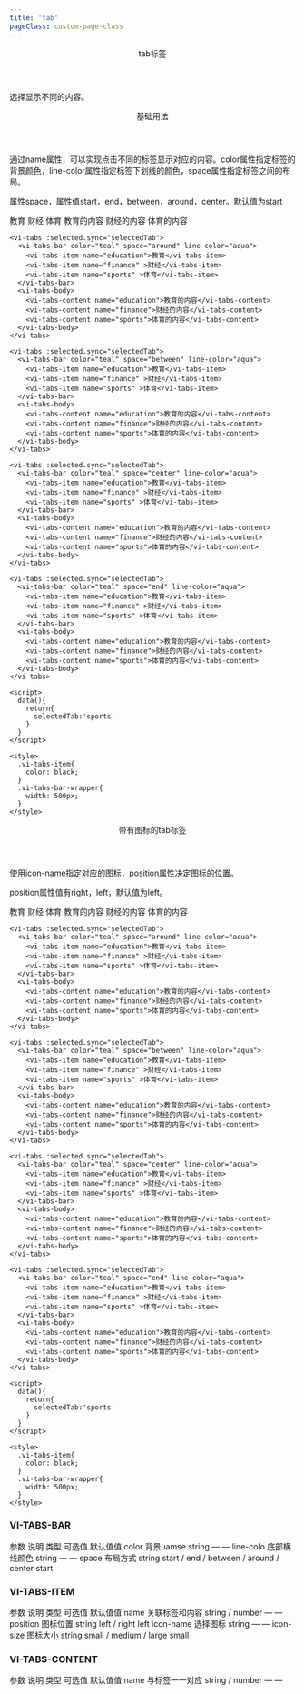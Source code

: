 ```yaml
---
title: 'tab'
pageClass: custom-page-class
---
```

<ClientOnly>
<Common-code-format>

  <div slot="componentNameTitle" class="component">
    <header class="component-name">
      tab标签
    </header>
    <p class="component-text">
      选择显示不同的内容。
    </p>
  </div>

  <div slot="description">
    <header class="vi-description-title">
      基础用法
    </header>
    <p class="vi-description-text">
      通过<span class="add-color">name</span>属性，可以实现点击不同的标签显示对应的内容。<span class="add-color">color</span>属性指定标签的背景颜色，<span class="add-color">line-color</span>属性指定标签下划线的颜色，<span class="add-color">space</span>属性指定标签之间的布局。
    </p>
  </div>

  <div slot="showComponents" class="vi-show-component">
    <Tab-vi-tab/>
  </div>

  <section slot="paraDescription" class="vi-code-description">
    <p class="vi-paraStyle-wrapper">
      属性<span class="vi-paraStyle">space</span>，属性值<span class="vi-paraStyle">start</span>，<span class="vi-paraStyle">end</span>，<span class="vi-paraStyle">between</span>，<span class="vi-paraStyle">around</span>，<span class="vi-paraStyle">center</span>。默认值为<span class="vi-paraStyle">start</span>
    </p>
  </section>

  <highlight-code class="codeStyle" slot="showCode" lang="vue">
    <vi-tabs :selected.sync="selectedTab">
      <vi-tabs-bar color="teal" line-color="aqua">
        <vi-tabs-item name="education">教育</vi-tabs-item>
        <vi-tabs-item name="finance" >财经</vi-tabs-item>
        <vi-tabs-item name="sports" >体育</vi-tabs-item>
      </vi-tabs-bar>
      <vi-tabs-body>
        <vi-tabs-content name="education">教育的内容</vi-tabs-content>
        <vi-tabs-content name="finance">财经的内容</vi-tabs-content>
        <vi-tabs-content name="sports">体育的内容</vi-tabs-content>
      </vi-tabs-body>
    </vi-tabs>

    <vi-tabs :selected.sync="selectedTab">
      <vi-tabs-bar color="teal" space="around" line-color="aqua">
        <vi-tabs-item name="education">教育</vi-tabs-item>
        <vi-tabs-item name="finance" >财经</vi-tabs-item>
        <vi-tabs-item name="sports" >体育</vi-tabs-item>
      </vi-tabs-bar>
      <vi-tabs-body>
        <vi-tabs-content name="education">教育的内容</vi-tabs-content>
        <vi-tabs-content name="finance">财经的内容</vi-tabs-content>
        <vi-tabs-content name="sports">体育的内容</vi-tabs-content>
      </vi-tabs-body>
    </vi-tabs>

    <vi-tabs :selected.sync="selectedTab">
      <vi-tabs-bar color="teal" space="between" line-color="aqua">
        <vi-tabs-item name="education">教育</vi-tabs-item>
        <vi-tabs-item name="finance" >财经</vi-tabs-item>
        <vi-tabs-item name="sports" >体育</vi-tabs-item>
      </vi-tabs-bar>
      <vi-tabs-body>
        <vi-tabs-content name="education">教育的内容</vi-tabs-content>
        <vi-tabs-content name="finance">财经的内容</vi-tabs-content>
        <vi-tabs-content name="sports">体育的内容</vi-tabs-content>
      </vi-tabs-body>
    </vi-tabs>

    <vi-tabs :selected.sync="selectedTab">
      <vi-tabs-bar color="teal" space="center" line-color="aqua">
        <vi-tabs-item name="education">教育</vi-tabs-item>
        <vi-tabs-item name="finance" >财经</vi-tabs-item>
        <vi-tabs-item name="sports" >体育</vi-tabs-item>
      </vi-tabs-bar>
      <vi-tabs-body>
        <vi-tabs-content name="education">教育的内容</vi-tabs-content>
        <vi-tabs-content name="finance">财经的内容</vi-tabs-content>
        <vi-tabs-content name="sports">体育的内容</vi-tabs-content>
      </vi-tabs-body>
    </vi-tabs>

    <vi-tabs :selected.sync="selectedTab">
      <vi-tabs-bar color="teal" space="end" line-color="aqua">
        <vi-tabs-item name="education">教育</vi-tabs-item>
        <vi-tabs-item name="finance" >财经</vi-tabs-item>
        <vi-tabs-item name="sports" >体育</vi-tabs-item>
      </vi-tabs-bar>
      <vi-tabs-body>
        <vi-tabs-content name="education">教育的内容</vi-tabs-content>
        <vi-tabs-content name="finance">财经的内容</vi-tabs-content>
        <vi-tabs-content name="sports">体育的内容</vi-tabs-content>
      </vi-tabs-body>
    </vi-tabs>

    <script>
      data(){
        return{
          selectedTab:'sports'
        }
      }
    </script>  

    <style>
      .vi-tabs-item{
        color: black;
      }
      .vi-tabs-bar-wrapper{
        width: 500px;
      }
    </style> 
  </highlight-code>
</Common-code-format>
</ClientOnly>

<ClientOnly>
<Common-code-format>

  <div slot="description">
    <header class="vi-description-title">
      带有图标的tab标签
    </header>
    <p class="vi-description-text">
      使用<span class="add-color">icon-name</span>指定对应的图标，<span class="add-color">position</span>属性决定图标的位置。
    </p>
  </div>

  <div slot="showComponents" class="vi-show-component">
    <Tab-vi-tab-icon/>
  </div>

  <section slot="paraDescription" class="vi-code-description">
    <p class="vi-paraStyle-wrapper">
      <span class="vi-paraStyle">position</span>属性值有<span class="vi-paraStyle">right</span>，<span class="vi-paraStyle">left</span>，默认值为<span class="vi-paraStyle">left</span>。
    </p>
  </section>

  <highlight-code class="codeStyle" slot="showCode" lang="vue">
    <vi-tabs :selected.sync="selectedTab">
      <vi-tabs-bar color="teal" line-color="aqua">
        <vi-tabs-item name="education">教育</vi-tabs-item>
        <vi-tabs-item name="finance" >财经</vi-tabs-item>
        <vi-tabs-item name="sports" >体育</vi-tabs-item>
      </vi-tabs-bar>
      <vi-tabs-body>
        <vi-tabs-content name="education">教育的内容</vi-tabs-content>
        <vi-tabs-content name="finance">财经的内容</vi-tabs-content>
        <vi-tabs-content name="sports">体育的内容</vi-tabs-content>
      </vi-tabs-body>
    </vi-tabs>

    <vi-tabs :selected.sync="selectedTab">
      <vi-tabs-bar color="teal" space="around" line-color="aqua">
        <vi-tabs-item name="education">教育</vi-tabs-item>
        <vi-tabs-item name="finance" >财经</vi-tabs-item>
        <vi-tabs-item name="sports" >体育</vi-tabs-item>
      </vi-tabs-bar>
      <vi-tabs-body>
        <vi-tabs-content name="education">教育的内容</vi-tabs-content>
        <vi-tabs-content name="finance">财经的内容</vi-tabs-content>
        <vi-tabs-content name="sports">体育的内容</vi-tabs-content>
      </vi-tabs-body>
    </vi-tabs>

    <vi-tabs :selected.sync="selectedTab">
      <vi-tabs-bar color="teal" space="between" line-color="aqua">
        <vi-tabs-item name="education">教育</vi-tabs-item>
        <vi-tabs-item name="finance" >财经</vi-tabs-item>
        <vi-tabs-item name="sports" >体育</vi-tabs-item>
      </vi-tabs-bar>
      <vi-tabs-body>
        <vi-tabs-content name="education">教育的内容</vi-tabs-content>
        <vi-tabs-content name="finance">财经的内容</vi-tabs-content>
        <vi-tabs-content name="sports">体育的内容</vi-tabs-content>
      </vi-tabs-body>
    </vi-tabs>

    <vi-tabs :selected.sync="selectedTab">
      <vi-tabs-bar color="teal" space="center" line-color="aqua">
        <vi-tabs-item name="education">教育</vi-tabs-item>
        <vi-tabs-item name="finance" >财经</vi-tabs-item>
        <vi-tabs-item name="sports" >体育</vi-tabs-item>
      </vi-tabs-bar>
      <vi-tabs-body>
        <vi-tabs-content name="education">教育的内容</vi-tabs-content>
        <vi-tabs-content name="finance">财经的内容</vi-tabs-content>
        <vi-tabs-content name="sports">体育的内容</vi-tabs-content>
      </vi-tabs-body>
    </vi-tabs>

    <vi-tabs :selected.sync="selectedTab">
      <vi-tabs-bar color="teal" space="end" line-color="aqua">
        <vi-tabs-item name="education">教育</vi-tabs-item>
        <vi-tabs-item name="finance" >财经</vi-tabs-item>
        <vi-tabs-item name="sports" >体育</vi-tabs-item>
      </vi-tabs-bar>
      <vi-tabs-body>
        <vi-tabs-content name="education">教育的内容</vi-tabs-content>
        <vi-tabs-content name="finance">财经的内容</vi-tabs-content>
        <vi-tabs-content name="sports">体育的内容</vi-tabs-content>
      </vi-tabs-body>
    </vi-tabs>

    <script>
      data(){
        return{
          selectedTab:'sports'
        }
      }
    </script>  

    <style>
      .vi-tabs-item{
        color: black;
      }
      .vi-tabs-bar-wrapper{
        width: 500px;
      }
    </style> 
  </highlight-code>
</Common-code-format>
</ClientOnly>

### VI-TABS-BAR

<ClientOnly>
<Common-create-form>
  <thead slot="form-header" class="formHead">
      <tr class="formHeadRow">
          <th class="formHeadCol">参数</th>
          <th class="formHeadCol">说明</th>
          <th class="formHeadCol">类型</th>
          <th class="formHeadCol">可选值</th>
          <th class="formHeadCol">默认值值</th>
      </tr>
  </thead>
  <tbody slot="form-body" class="formBody">
      <tr class="formBodyRow">
          <td class="formBodyCol">color</td>
          <td class="formBodyCol">背景uamse</td>
          <td class="formBodyCol">string</td>
          <td class="formBodyCol">—</td>
          <td class="formBodyCol">—</td>
      </tr>
      <tr class="formBodyRow">
          <td class="formBodyCol">line-colo</td>
          <td class="formBodyCol">底部横线颜色</td>
          <td class="formBodyCol">string</td>
          <td class="formBodyCol">—</td>
          <td class="formBodyCol">—</td>
      </tr>
      <tr class="formBodyRow">
          <td class="formBodyCol">space</td>
          <td class="formBodyCol">布局方式</td>
          <td class="formBodyCol">string</td>
          <td class="formBodyCol">start / end / between / around / center</td>
          <td class="formBodyCol">start</td>
      </tr>
  </tbody>
</Common-create-form>
</ClientOnly>

### VI-TABS-ITEM

<ClientOnly>
<Common-create-form>
  <thead slot="form-header" class="formHead">
      <tr class="formHeadRow">
          <th class="formHeadCol">参数</th>
          <th class="formHeadCol">说明</th>
          <th class="formHeadCol">类型</th>
          <th class="formHeadCol">可选值</th>
          <th class="formHeadCol">默认值值</th>
      </tr>
  </thead>
  <tbody slot="form-body" class="formBody">
      <tr class="formBodyRow">
          <td class="formBodyCol">name</td>
          <td class="formBodyCol">关联标签和内容</td>
          <td class="formBodyCol">string / number</td>
          <td class="formBodyCol">—</td>
          <td class="formBodyCol">—</td>
      </tr>
      <tr class="formBodyRow">
          <td class="formBodyCol">position</td>
          <td class="formBodyCol">图标位置</td>
          <td class="formBodyCol">string</td>
          <td class="formBodyCol">left / right</td>
          <td class="formBodyCol">left</td>
      </tr>
      <tr class="formBodyRow">
          <td class="formBodyCol">icon-name</td>
          <td class="formBodyCol">选择图标</td>
          <td class="formBodyCol">string</td>
          <td class="formBodyCol">—</td>
          <td class="formBodyCol">—</td>
      </tr>
      <tr class="formBodyRow">
          <td class="formBodyCol">icon-size</td>
          <td class="formBodyCol">图标大小</td>
          <td class="formBodyCol">string</td>
          <td class="formBodyCol">small / medium / large</td>
          <td class="formBodyCol">small</td>
      </tr>
  </tbody>
</Common-create-form>
</ClientOnly>

### VI-TABS-CONTENT

<ClientOnly>
<Common-create-form>
  <thead slot="form-header" class="formHead">
      <tr class="formHeadRow">
          <th class="formHeadCol">参数</th>
          <th class="formHeadCol">说明</th>
          <th class="formHeadCol">类型</th>
          <th class="formHeadCol">可选值</th>
          <th class="formHeadCol">默认值值</th>
      </tr>
  </thead>
  <tbody slot="form-body" class="formBody">
      <tr class="formBodyRow">
          <td class="formBodyCol">name</td>
          <td class="formBodyCol">与标签一一对应</td>
          <td class="formBodyCol">string / number</td>
          <td class="formBodyCol">—</td>
          <td class="formBodyCol">—</td>
      </tr>
  </tbody>
</Common-create-form>
</ClientOnly>
